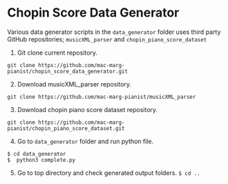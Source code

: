 # Chopin Score Data Generator
Various data generator scripts in the `data_generator` folder uses third party GitHub repositories; `musicXML_parser` and `chopin_piano_score_dataset`

1. Git clone current repository.
```
git clone https://github.com/mac-marg-pianist/chopin_score_data_generator.git
```

2. Download musicXML_parser repository.
```
git clone https://github.com/mac-marg-pianist/musicXML_parser
```

3. Download chopin piano score dataset repository.
```
git clone https://github.com/mac-marg-pianist/chopin_piano_score_dataset.git
```

4. Go to `data_generator` folder and run python file.
```
$ cd data_generator
$  python3 complete.py
```

5. Go to top directory and check generated output folders.
``
$ cd ..
``